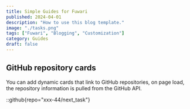 ```yaml
---
title: Simple Guides for Fuwari
published: 2024-04-01
description: "How to use this blog template."
image: "./tasks.png"
tags: ["Fuwari", "Blogging", "Customization"]
category: Guides
draft: false
---
```


## GitHub repository cards
You can add dynamic cards that link to GitHub repositories, on page load, the repository information is pulled from the GitHub API. 

::github{repo="xxx-44/next_task"}